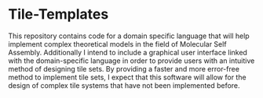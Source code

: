 # Tile-Templates
This repository contains code for a domain specific language that will help implement complex theoretical models in the field of Molecular Self Assembly. Additionally I intend to include a graphical user interface linked with the domain-specific language in order to provide users with an intuitive method of designing tile sets. By providing a faster and more error-free method to implement tile sets, I expect that this software will allow for the design of complex tile systems that have not been implemented before. 

